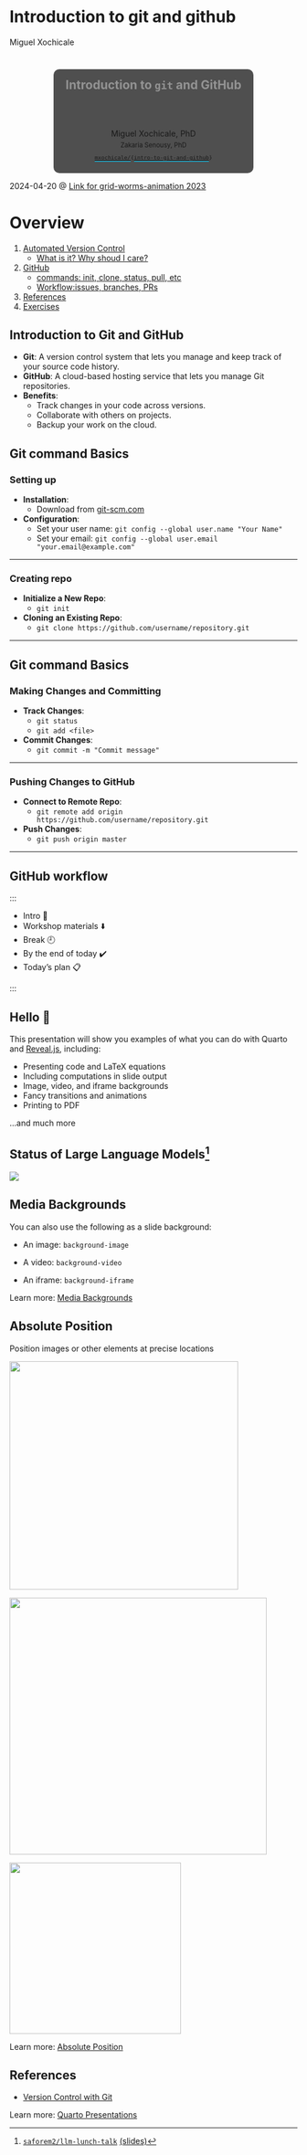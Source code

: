 # Introduction to git and github
Miguel Xochicale

# 

<div style="background-color: rgba(22,22,22,0.75); border-radius: 10px; text-align:center; padding: 0px; padding-left: 1.5em; padding-right: 1.5em; max-width: min-content; min-width: max-content; margin-left: auto; margin-right: auto; padding-top: 0.2em; padding-bottom: 0.2em; line-height: 1.5em!important;">

<span style="color:#939393; font-size:1.5em; font-weight: bold;">Introduction
to `git` and GitHub</span>  
<span style="color:#777777; font-size:1.2em; font-weight: bold;"></span>  
<span style="padding-bottom: 0.5rem;"><br> </span>  
[](http://mxochicale.github.io/) Miguel Xochicale, PhD  
<span class="dim-text" style="font-size:0.8em;">Zakaria Senousy,
PhD</span>  
<span style="font-size:0.8em;"><span style="border-bottom: 0.5px solid #00ccff;">[
`mxochicale/`](https://github.com/mxochicale/)</span>`{`<span style="border-bottom: 0.5px solid #00ccff;">[`intro-to-git-and-github`](https://github.com/mxochicale/intro-to-git-and-github)</span>`}`</span>

</div>

<div class="footer">

<span class="dim-text" style="&quot;text-align:left;'">2024-04-20 @
[Link for grid-worms-animation
2023](https://github.com/saforem2/grid-worms-animation/)</span>

</div>

# Overview

1.  [Automated Version Control](#markov)
    - [What is it? Why shoud I care?](#sec-issues-with-hmc)
2.  [GitHub](#sec-l2hmc)
    - [commands: init, clone, status, pull, etc](#sec-su3)
    - [Workflow:issues, branches, PRs](#sec-su3)
3.  [References](#sec-references)
4.  [Exercises](#sec-extras)

## Introduction to Git and GitHub

- **Git**: A version control system that lets you manage and keep track
  of your source code history.
- **GitHub**: A cloud-based hosting service that lets you manage Git
  repositories.
- **Benefits**:
  - Track changes in your code across versions.
  - Collaborate with others on projects.
  - Backup your work on the cloud.

## Git command Basics

<div class="panel-tabset">

### Setting up

- **Installation**:
  - Download from [git-scm.com](https://git-scm.com/)
- **Configuration**:
  - Set your user name: `git config --global user.name "Your Name"`
  - Set your email:
    `git config --global user.email "your.email@example.com"`

------------------------------------------------------------------------

### Creating repo

- **Initialize a New Repo**:
  - `git init`
- **Cloning an Existing Repo**:
  - `git clone https://github.com/username/repository.git`

------------------------------------------------------------------------

</div>

## Git command Basics

<div class="panel-tabset">

### Making Changes and Committing

- **Track Changes**:
  - `git status`
  - `git add <file>`
- **Commit Changes**:
  - `git commit -m "Commit message"`

------------------------------------------------------------------------

### Pushing Changes to GitHub

- **Connect to Remote Repo**:
  - `git remote add origin https://github.com/username/repository.git`
- **Push Changes**:
  - `git push origin master`

------------------------------------------------------------------------

</div>

## GitHub workflow

:::

- Intro :wave:
- Workshop materials :arrow_down:
- Break :clock9:
- By the end of today :heavy_check_mark:
- Today’s plan :clipboard:

:::

## Hello :robot:

This presentation will show you examples of what you can do with Quarto
and [Reveal.js](https://revealjs.com), including:

- Presenting code and LaTeX equations
- Including computations in slide output
- Image, video, and iframe backgrounds
- Fancy transitions and animations
- Printing to PDF

…and much more

## Status of Large Language Models[^1]

![](https://github.com/Hannibal046/Awesome-LLM/raw/main/resources/image8.gif)

## Media Backgrounds

You can also use the following as a slide background:

- An image: `background-image`

- A video: `background-video`

- An iframe: `background-iframe`

<div class="footer">

Learn more: [Media
Backgrounds](https://quarto.org/docs/presentations/revealjs/#image-backgrounds)

</div>

## Absolute Position

Position images or other elements at precise locations

<img src="images/kitten-400-350.jpeg" class="absolute" data-top="170"
data-left="30" width="400" height="400" />

<img src="images/kitten-450-250.jpeg" class="absolute fragment"
data-top="150" data-right="80" width="450" />

<img src="images/kitten-300-200.jpeg" class="absolute fragment"
data-bottom="110" data-right="130" width="300" />

<div class="footer">

Learn more: [Absolute
Position](https://quarto.org/docs/presentations/revealjs/advanced.html#absolute-position)

</div>

## References

- [Version Control with
  Git](https://github-pages.ucl.ac.uk/git-novice/01-basics.html)

<div class="footer">

Learn more: [Quarto
Presentations](https://quarto.org/docs/presentations/revealjs/)

</div>

[^1]: [
    `saforem2/llm-lunch-talk`](https://github.com/Hannibal046/Awesome-LLM)
    [(slides)](https://saforem2.github.io/llm-lunch-talk)
